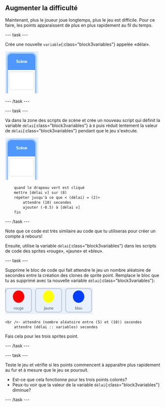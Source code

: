 ## Augmenter la difficulté

Maintenant, plus le joueur joue longtemps, plus le jeu est difficile. Pour ce faire, les points apparaissent de plus en plus rapidement au fil du temps.

--- task ---

Crée une nouvelle `variable`{:class="block3variables"} appelée «délai».

![Sprite Scène](images/stage-sprite.png)

--- /task ---

--- task ---

Va dans la zone des scripts de scène et crée un nouveau script qui définit la variable `délai`{:class="block3variables"} à `8` puis réduit lentement la valeur de `délai`{:class="block3variables"} pendant que le jeu s'exécute.

![Sprite Scène](images/stage-sprite.png)

```blocks3
    quand le drapeau vert est cliqué
    mettre [délai v] sur (8)
    répéter jusqu'à ce que < (délai) = (2)>
        attendre (10) secondes
        ajouter (-0.5) à [délai v]
    fin
```

--- /task ---

Note que ce code est très similaire au code que tu utiliseras pour créer un compte à rebours!

Ensuite, utilise la variable `délai`{:class="block3variables"} dans les scripts de code des sprites «rouge», «jaune» et «bleu».

--- task ---

Supprime le bloc de code qui fait attendre le jeu un nombre aléatoire de secondes entre la création des clones de sprite point. Remplace le bloc que tu as supprimé avec ta nouvelle variable `délai`{:class="block3variables"}:

![capture d'écran](images/all-dots.png)

```blocks3
<br />- attendre (nombre aléatoire entre (5) et (10)) secondes
    attendre (délai :: variables) secondes
```

Fais cela pour les trois sprites point.

--- /task ---

--- task ---

Teste le jeu et vérifie si les points commencent à apparaître plus rapidement au fur et à mesure que le jeu se poursuit.

+ Est-ce que cela fonctionne pour les trois points colorés?
+ Peux-tu voir que la valeur de la variable `délai`{:class="block3variables"} diminue?

--- /task ---